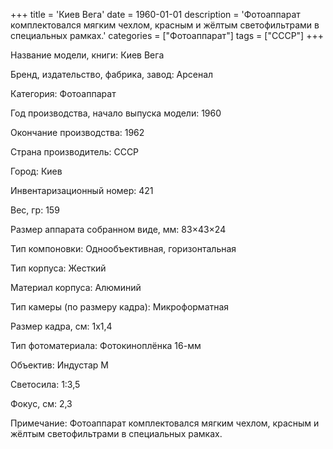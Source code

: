 +++
title = 'Киев Вега'
date = 1960-01-01
description = 'Фотоаппарат комплектовался мягким чехлом, красным и жёлтым светофильтрами в специальных рамках.'
categories = ["Фотоаппарат"]
tags = ["СССР"]
+++

Название модели, книги: Киев Вега

Бренд, издательство, фабрика, завод: Арсенал

Категория: Фотоаппарат

Год производства, начало выпуска модели: 1960

Окончание производства: 1962

Страна производитель: СССР

Город: Киев

Инвентаризационный номер: 421

Вес, гр: 159

Размер аппарата  собранном виде, мм: 83×43×24

Тип компоновки: Однообъективная, горизонтальная

Тип корпуса: Жесткий

Материал корпуса: Алюминий

Тип камеры (по размеру кадра): Микроформатная

Размер кадра, см: 1х1,4

Тип фотоматериала: Фотокиноплёнка 16-мм

Объектив: Индустар М

Светосила: 1:3,5

Фокус, см: 2,3

Примечание: Фотоаппарат комплектовался мягким чехлом, красным и жёлтым светофильтрами в специальных рамках.

